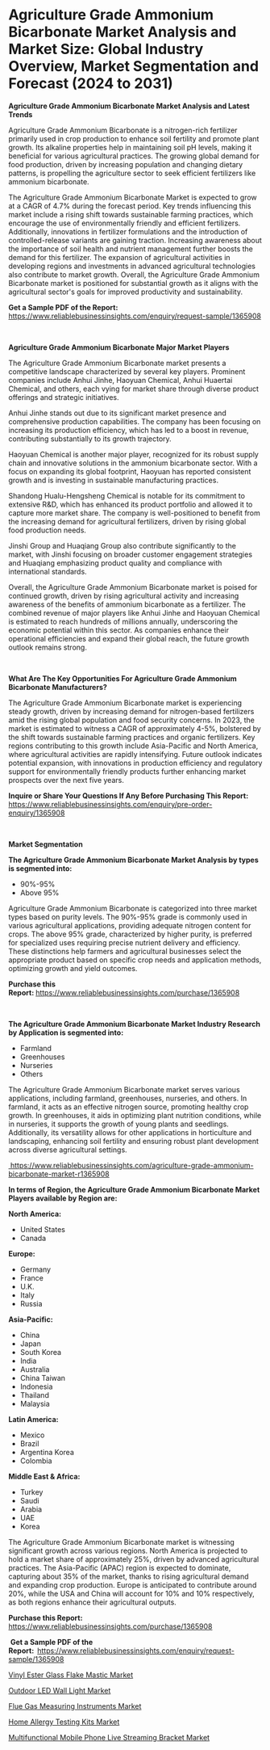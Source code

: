 <p><h1>Agriculture Grade Ammonium Bicarbonate Market Analysis and Market Size: Global Industry Overview, Market Segmentation and Forecast (2024 to 2031)</h1></p><p><strong>Agriculture Grade Ammonium Bicarbonate Market Analysis and Latest Trends</strong></p>
<p><p>Agriculture Grade Ammonium Bicarbonate is a nitrogen-rich fertilizer primarily used in crop production to enhance soil fertility and promote plant growth. Its alkaline properties help in maintaining soil pH levels, making it beneficial for various agricultural practices. The growing global demand for food production, driven by increasing population and changing dietary patterns, is propelling the agriculture sector to seek efficient fertilizers like ammonium bicarbonate. </p><p>The Agriculture Grade Ammonium Bicarbonate Market is expected to grow at a CAGR of 4.7% during the forecast period. Key trends influencing this market include a rising shift towards sustainable farming practices, which encourage the use of environmentally friendly and efficient fertilizers. Additionally, innovations in fertilizer formulations and the introduction of controlled-release variants are gaining traction. Increasing awareness about the importance of soil health and nutrient management further boosts the demand for this fertilizer. The expansion of agricultural activities in developing regions and investments in advanced agricultural technologies also contribute to market growth. Overall, the Agriculture Grade Ammonium Bicarbonate market is positioned for substantial growth as it aligns with the agricultural sector's goals for improved productivity and sustainability.</p></p>
<p><strong>Get a Sample PDF of the Report:&nbsp;</strong> <a href="https://www.reliablebusinessinsights.com/enquiry/request-sample/1365908?utm_campaign=62&utm_medium=2&utm_source=Github&utm_content=ia&utm_term=06122024&utm_id=agriculture-grade-ammonium-bicarbonate">https://www.reliablebusinessinsights.com/enquiry/request-sample/1365908</a></p>
<p>&nbsp;</p>
<p><strong>Agriculture Grade Ammonium Bicarbonate Major Market Players</strong></p>
<p><p>The Agriculture Grade Ammonium Bicarbonate market presents a competitive landscape characterized by several key players. Prominent companies include Anhui Jinhe, Haoyuan Chemical, Anhui Huaertai Chemical, and others, each vying for market share through diverse product offerings and strategic initiatives.</p><p>Anhui Jinhe stands out due to its significant market presence and comprehensive production capabilities. The company has been focusing on increasing its production efficiency, which has led to a boost in revenue, contributing substantially to its growth trajectory. </p><p>Haoyuan Chemical is another major player, recognized for its robust supply chain and innovative solutions in the ammonium bicarbonate sector. With a focus on expanding its global footprint, Haoyuan has reported consistent growth and is investing in sustainable manufacturing practices.</p><p>Shandong Hualu-Hengsheng Chemical is notable for its commitment to extensive R&D, which has enhanced its product portfolio and allowed it to capture more market share. The company is well-positioned to benefit from the increasing demand for agricultural fertilizers, driven by rising global food production needs.</p><p>Jinshi Group and Huaqiang Group also contribute significantly to the market, with Jinshi focusing on broader customer engagement strategies and Huaqiang emphasizing product quality and compliance with international standards.</p><p>Overall, the Agriculture Grade Ammonium Bicarbonate market is poised for continued growth, driven by rising agricultural activity and increasing awareness of the benefits of ammonium bicarbonate as a fertilizer. The combined revenue of major players like Anhui Jinhe and Haoyuan Chemical is estimated to reach hundreds of millions annually, underscoring the economic potential within this sector. As companies enhance their operational efficiencies and expand their global reach, the future growth outlook remains strong.</p></p>
<p>&nbsp;</p>
<p><strong>What Are The Key Opportunities For Agriculture Grade Ammonium Bicarbonate Manufacturers?</strong></p>
<p><p>The Agriculture Grade Ammonium Bicarbonate market is experiencing steady growth, driven by increasing demand for nitrogen-based fertilizers amid the rising global population and food security concerns. In 2023, the market is estimated to witness a CAGR of approximately 4-5%, bolstered by the shift towards sustainable farming practices and organic fertilizers. Key regions contributing to this growth include Asia-Pacific and North America, where agricultural activities are rapidly intensifying. Future outlook indicates potential expansion, with innovations in production efficiency and regulatory support for environmentally friendly products further enhancing market prospects over the next five years.</p></p>
<p><strong>Inquire or Share Your Questions If Any Before Purchasing This Report:</strong> <a href="https://www.reliablebusinessinsights.com/enquiry/pre-order-enquiry/1365908?utm_campaign=62&utm_medium=2&utm_source=Github&utm_content=ia&utm_term=06122024&utm_id=agriculture-grade-ammonium-bicarbonate">https://www.reliablebusinessinsights.com/enquiry/pre-order-enquiry/1365908</a></p>
<p>&nbsp;</p>
<p><strong>Market Segmentation</strong></p>
<p><strong>The Agriculture Grade Ammonium Bicarbonate Market Analysis by types is segmented into:</strong></p>
<p><ul><li>90%-95%</li><li>Above 95%</li></ul></p>
<p><p>Agriculture Grade Ammonium Bicarbonate is categorized into three market types based on purity levels. The 90%-95% grade is commonly used in various agricultural applications, providing adequate nitrogen content for crops. The above 95% grade, characterized by higher purity, is preferred for specialized uses requiring precise nutrient delivery and efficiency. These distinctions help farmers and agricultural businesses select the appropriate product based on specific crop needs and application methods, optimizing growth and yield outcomes.</p></p>
<p><strong>Purchase this Report:&nbsp;</strong><a href="https://www.reliablebusinessinsights.com/purchase/1365908?utm_campaign=62&utm_medium=2&utm_source=Github&utm_content=ia&utm_term=06122024&utm_id=agriculture-grade-ammonium-bicarbonate">https://www.reliablebusinessinsights.com/purchase/1365908</a></p>
<p>&nbsp;</p>
<p><strong>The Agriculture Grade Ammonium Bicarbonate Market Industry Research by Application is segmented into:</strong></p>
<p><ul><li>Farmland</li><li>Greenhouses</li><li>Nurseries</li><li>Others</li></ul></p>
<p><p>The Agriculture Grade Ammonium Bicarbonate market serves various applications, including farmland, greenhouses, nurseries, and others. In farmland, it acts as an effective nitrogen source, promoting healthy crop growth. In greenhouses, it aids in optimizing plant nutrition conditions, while in nurseries, it supports the growth of young plants and seedlings. Additionally, its versatility allows for other applications in horticulture and landscaping, enhancing soil fertility and ensuring robust plant development across diverse agricultural settings.</p></p>
<p><a href="https://www.reliablebusinessinsights.com/agriculture-grade-ammonium-bicarbonate-market-r1365908?utm_campaign=62&utm_medium=2&utm_source=Github&utm_content=ia&utm_term=06122024&utm_id=agriculture-grade-ammonium-bicarbonate">&nbsp;https://www.reliablebusinessinsights.com/agriculture-grade-ammonium-bicarbonate-market-r1365908</a></p>
<p><strong>In terms of Region, the Agriculture Grade Ammonium Bicarbonate Market Players available by Region are:</strong></p>
<p>
    <p> <strong> North America: </strong>
        <ul>
            <li>United States</li>
            <li>Canada</li>
        </ul>
        </p> 
    <p> <strong> Europe: </strong>
        <ul>
            <li>Germany</li>
            <li>France</li>
            <li>U.K.</li>
            <li>Italy</li>
            <li>Russia</li>
        </ul>
        </p> 
    <p> <strong> Asia-Pacific: </strong>
        <ul>
            <li>China</li>
            <li>Japan</li>
            <li>South Korea</li>
            <li>India</li>
            <li>Australia</li>
            <li>China Taiwan</li>
            <li>Indonesia</li>
            <li>Thailand</li>
            <li>Malaysia</li>
        </ul>
        </p> 
    <p> <strong> Latin America: </strong>
        <ul>
            <li>Mexico</li>
            <li>Brazil</li>
            <li>Argentina Korea</li>
            <li>Colombia</li>
        </ul>
        </p> 
    <p> <strong> Middle East & Africa: </strong>
        <ul>
            <li>Turkey</li>
            <li>Saudi</li>
            <li>Arabia</li>
            <li>UAE</li>
            <li>Korea</li>
        </ul>
    </p>
    </p>
<p><p>The Agriculture Grade Ammonium Bicarbonate market is witnessing significant growth across various regions. North America is projected to hold a market share of approximately 25%, driven by advanced agricultural practices. The Asia-Pacific (APAC) region is expected to dominate, capturing about 35% of the market, thanks to rising agricultural demand and expanding crop production. Europe is anticipated to contribute around 20%, while the USA and China will account for 10% and 10% respectively, as both regions enhance their agricultural outputs.</p></p>
<p><strong>Purchase this Report: </strong><a href="https://www.reliablebusinessinsights.com/purchase/1365908?utm_campaign=62&utm_medium=2&utm_source=Github&utm_content=ia&utm_term=06122024&utm_id=agriculture-grade-ammonium-bicarbonate">https://www.reliablebusinessinsights.com/purchase/1365908</a></p>
<p>&nbsp;<strong>Get a Sample PDF of the Report:&nbsp;&nbsp;</strong><a href="https://www.reliablebusinessinsights.com/enquiry/request-sample/1365908?utm_campaign=62&utm_medium=2&utm_source=Github&utm_content=ia&utm_term=06122024&utm_id=agriculture-grade-ammonium-bicarbonate">https://www.reliablebusinessinsights.com/enquiry/request-sample/1365908</a></p>
<p><strong></strong></p>
<p><p><a href="https://issuu.com/reportprime-2/docs/vinyl-ester-glass-flake-mastic-market-size-2030.pp?utm_campaign=62&utm_medium=2&utm_source=Github&utm_content=ia&utm_term=06122024&utm_id=agriculture-grade-ammonium-bicarbonate">Vinyl Ester Glass Flake Mastic Market</a></p><p><a href="https://github.com/manesros8/Market-Research-Report-List-1/blob/main/outdoor-led-wall-light-market.md?utm_campaign=62&utm_medium=2&utm_source=Github&utm_content=ia&utm_term=06122024&utm_id=agriculture-grade-ammonium-bicarbonate">Outdoor LED Wall Light Market</a></p><p><a href="https://github.com/WashimHussain441/Market-Research-Report-List-1/blob/main/flue-gas-measuring-instruments-market.md?utm_campaign=62&utm_medium=2&utm_source=Github&utm_content=ia&utm_term=06122024&utm_id=agriculture-grade-ammonium-bicarbonate">Flue Gas Measuring Instruments Market</a></p><p><a href="https://www.linkedin.com/pulse/aglobalhome-allergy-testing-kits-market-study-including-its-kense?utm_campaign=62&utm_medium=2&utm_source=Github&utm_content=ia&utm_term=06122024&utm_id=agriculture-grade-ammonium-bicarbonate">Home Allergy Testing Kits Market</a></p><p><a href="https://issuu.com/reportprime-2/docs/multifunctional-mobile-phone-live-streaming-bracke?utm_campaign=62&utm_medium=2&utm_source=Github&utm_content=ia&utm_term=06122024&utm_id=agriculture-grade-ammonium-bicarbonate">Multifunctional Mobile Phone Live Streaming Bracket Market</a></p></p>
